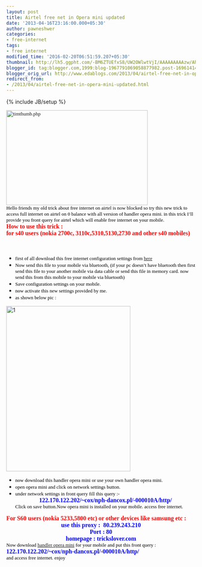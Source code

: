 ```yaml
---
layout: post
title: Airtel free net in Opera mini updated
date: '2013-04-16T23:16:00.000+05:30'
author: pawneshwer
categories:
- free-internet
tags:
- free internet
modified_time: '2016-02-20T06:51:59.207+05:30'
thumbnail: http://lh5.ggpht.com/-BM6ZTUEfxS8/UW2OWlwtVjI/AAAAAAAAAzw/Ah85ibmjmjM/s72-c/timthumb.php_thumb%25255B1%25255D.jpg?imgmax=800
blogger_id: tag:blogger.com,1999:blog-1967791069058877982.post-1696141416384900002
blogger_orig_url: http://www.edablogs.com/2013/04/airtel-free-net-in-opera-mini-updated.html
redirect_from:
- /2013/04/airtel-free-net-in-opera-mini-updated.html
---
```


{% include JB/setup %}

<div dir="ltr" style="text-align: left;" trbidi="on"><span style="color: black; font-family: Verdana; font-size: small;"><a href="http://lh6.ggpht.com/-nC-7f8WF_CU/UW2OVub2Y2I/AAAAAAAAAzo/elPtekaXWQA/s1600-h/timthumb.php%25255B3%25255D.jpg"><img alt="timthumb.php" border="0" height="252" src="http://lh5.ggpht.com/-BM6ZTUEfxS8/UW2OWlwtVjI/AAAAAAAAAzw/Ah85ibmjmjM/timthumb.php_thumb%25255B1%25255D.jpg?imgmax=800" style="background-image: none; border-bottom-width: 0px; border-left-width: 0px; border-right-width: 0px; border-top-width: 0px; display: inline; padding-left: 0px; padding-right: 0px; padding-top: 0px;" title="timthumb.php" width="376" /></a></span><br /><span style="color: black; font-family: Verdana; font-size: small;">Hello friends my old trick about free internet on airtel is now blocked so try this new trick to access full internet on airtel on 0 balance with all version of handler opera mini. in this trick I’ll provide you front query for airtel which will enable free internet on your mobile.</span><br /><span style="color: red; font-family: Verdana; font-size: medium;"><strong>How to use this trick :</strong></span><br /><span style="color: red; font-family: Verdana; font-size: medium;"><strong>for s40 users (nokia 2700c, 3110c,5310,5130,2730 and other s40 mobiles)</strong></span><br /><script type="text/javascript">ch_client = "pawneshwer"; ch_width = 500; ch_height = 250; ch_type = "mpu"; ch_sid = "Chitika Default"; ch_color_site_link = "0000CC"; ch_color_title = "0000CC"; ch_color_border = "FFFFFF"; ch_color_text = "000000"; ch_color_bg = "FFFFFF"; </script><br /><script src="http://scripts.chitika.net/eminimalls/amm.js" type="text/javascript"></script><br /><ul><li><span style="color: black; font-family: Verdana; font-size: small;">first of all download this free internet configuration settings from <a class="raju" href="http://adf.ly/NN3qE" target="_blank">here</a></span> </li><li><span style="color: black; font-family: Verdana; font-size: small;">Now send this file to your mobile via bluetooth, (if your pc doesn’t have bluetooth then first send this file to your another mobile via data cable or send this file in memory card. now send this from this mobile to your mobile via bluetooth)</span> </li><li><span style="color: black; font-family: Verdana; font-size: small;">Save configuration settings on your mobile.</span> </li><li><span style="color: black; font-family: Verdana; font-size: small;">now activate this new settings provided by me.</span> </li><li><span style="color: black; font-family: Verdana; font-size: small;">as shown below pic :</span> </li></ul><a href="http://lh5.ggpht.com/-T00671-myjM/UW2OXQdOE1I/AAAAAAAAAz4/s1Fh1VtAUJg/s1600-h/1%25255B4%25255D.jpg"><img alt="1" border="0" height="439" src="http://lh6.ggpht.com/-37kKbeOQs0E/UW2OYCwcLxI/AAAAAAAAA0A/UAW9EuxbAPI/1_thumb%25255B2%25255D.jpg?imgmax=800" style="background-image: none; border-bottom-width: 0px; border-left-width: 0px; border-right-width: 0px; border-top-width: 0px; display: inline; padding-left: 0px; padding-right: 0px; padding-top: 0px;" title="1" width="330" /></a><br /><ul><li><span style="color: black; font-family: Verdana; font-size: small;">now download this handler opera mini or use your own handler opera mini.</span> </li><li><span style="color: black; font-family: Verdana; font-size: small;">open opera mini and click on network settings button.</span> </li><li><span style="color: black; font-family: Verdana; font-size: small;">under network settings in front query fill this query :-</span>       <div align="center"><span style="color: blue; font-family: Verdana; font-size: medium;"><strong>122.170.122.202/~cox/nph-dancox.pl/-000010A/http/</strong></span></div><span style="color: black; font-family: Verdana; font-size: small;">Click on save button.</span><span style="color: black; font-family: Verdana; font-size: small;"></span><span style="color: black; font-family: Verdana; font-size: small;"></span><span style="color: black; font-family: Verdana; font-size: small;"></span><span style="color: black; font-family: Verdana; font-size: small;">Now opera mini is installed on your mobile. access free internet.</span><span style="color: black; font-family: Verdana; font-size: small;"></span><span style="color: black; font-family: Verdana; font-size: small;"></span><span style="color: black; font-family: Verdana; font-size: small;"></span></li></ul><ul><span style="color: black; font-family: Verdana; font-size: small;"></span></ul><ul><span style="color: black; font-family: Verdana; font-size: small;"></span></ul><ul><span style="color: black; font-family: Verdana; font-size: small;"></span></ul><ul><span style="color: black; font-family: Verdana; font-size: small;"></span></ul><ul><span style="color: black; font-family: Verdana; font-size: small;"></span></ul><span style="color: red; font-family: Verdana; font-size: medium;"><strong>For S60 users (nokia 5233,5800 etc) or other devices like samsung etc :</strong></span><br /><div align="center"><span style="font-family: Verdana;"><span style="color: blue; font-size: medium;"><strong>use this proxy :&nbsp; 80.239.243.210</strong></span></span></div><div align="center"><span style="color: blue; font-family: Verdana; font-size: medium;"><strong>Port : 80</strong></span></div><div align="center"><span style="color: blue; font-family: Verdana; font-size: medium;"><strong>homepage : trickslover.com</strong></span></div><span style="color: black; font-family: Verdana; font-size: small;">Now download <a class="raju" href="http://adf.ly/NN40f" target="_blank">handler opera mini</a> for your mobile and put this front query :</span><br /><span style="color: blue; font-family: Verdana; font-size: medium;"><strong>122.170.122.202/~cox/nph-dancox.pl/-000010A/http/</strong></span><br /><span style="color: black; font-family: Verdana; font-size: small;">and access free internet. enjoy</span></div>